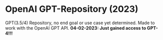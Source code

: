 # OpenAI GPT-Repository (2023)
GPT(3.5/4) Repository, no end goal or use case yet determined.
Made to work with the OpenAI GPT API.
**04-02-2023: Just gained access to GPT-4!!!**
